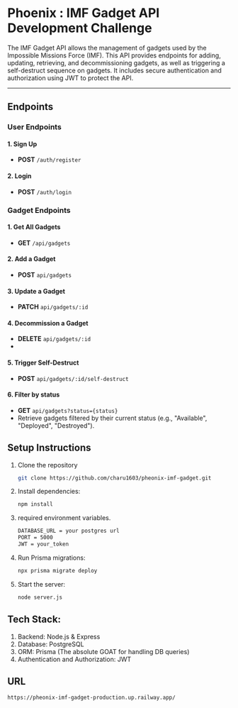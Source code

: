 # Phoenix : IMF Gadget API Development Challenge

The IMF Gadget API allows the management of gadgets used by the Impossible Missions Force (IMF). This API provides endpoints for adding, updating, retrieving, and decommissioning gadgets, as well as triggering a self-destruct sequence on gadgets. It includes secure authentication and authorization using JWT to protect the API.

---

## Endpoints

### **User Endpoints**

#### 1. **Sign Up**
- **POST** `/auth/register`

#### 2. **Login**
- **POST** `/auth/login`

### **Gadget Endpoints**

#### 1. **Get All Gadgets**
- **GET** `/api/gadgets`

#### 2. **Add a Gadget**
- **POST** `api/gadgets`

#### 3. **Update a Gadget**
- **PATCH** `api/gadgets/:id`

#### 4. **Decommission a Gadget**
- **DELETE** `api/gadgets/:id`
- 
#### 5. **Trigger Self-Destruct**
- **POST** `api/gadgets/:id/self-destruct`
#### 6. **Filter by status**
- **GET** `api/gadgets?status={status}`
- Retrieve gadgets filtered by their current status (e.g., "Available", "Deployed", "Destroyed").

## Setup Instructions
1. Clone the repository
   
   ```bash
   git clone https://github.com/charu1603/pheonix-imf-gadget.git
   ```
2. Install dependencies:
   
   ```bash
   npm install
   ```
3. required environment variables.
   
   ```bash
   DATABASE_URL = your postgres url
   PORT = 5000
   JWT = your_token
   ```
4. Run Prisma migrations:

   ```bash
   npx prisma migrate deploy
   ```
5. Start the server:
   
   ```bash
   node server.js
   ```
## Tech Stack:

1. Backend: Node.js & Express
2. Database: PostgreSQL
3. ORM: Prisma (The absolute GOAT for handling DB queries)
4. Authentication and Authorization: JWT


##  URL
```
https://pheonix-imf-gadget-production.up.railway.app/
```


